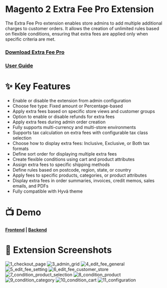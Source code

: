 # Magento 2 Extra Fee Pro Extension

The Extra Fee Pro extension enables store admins to add multiple additional charges to customer orders. It allows the creation of unlimited rules based on flexible conditions, ensuring that extra fees are applied only when specific criteria are met.

### <a href="https://marketplace.magento.com/mageprince-module-extrafee-pro.html">Download Extra Fee Pro</a>

### <a href="https://github.com/user-attachments/files/20026531/extrafeepro_user_guides.pdf">User Guide</a>

# ✨ Key Features

- Enable or disable the extension from admin configuration
- Choose fee type: Fixed amount or Percentage-based
- Apply extra fees based on specific store views and customer groups
- Option to enable or disable refunds for extra fees
- Apply extra fees during admin order creation
- Fully supports multi-currency and multi-store environments
- Supports tax calculation on extra fees with configurable tax class selection
- Choose how to display extra fees: Inclusive, Exclusive, or Both tax formats
- Define sort order for displaying multiple extra fees
- Create flexible conditions using cart and product attributes
- Assign extra fees to specific shipping methods
- Define rules based on postcode, region, state, or country
- Apply fees to specific products, categories, or product attributes
- Display extra fees in order summaries, invoices, credit memos, sales emails, and PDFs
- Fully compatible with Hyvä theme

# 📺 Demo

<b><a href="http://demo.mageprince.com/">Frontend</a>   |   <a href="http://demo.mageprince.com/admin">Backend</a></b>

# 📸 Extension Screenshots

![1_checkout_page](https://github.com/user-attachments/assets/4f1dc560-c0c6-40a1-bea4-30dc10fc852f)
![3_admin_grid](https://github.com/user-attachments/assets/925af9ed-41e9-45dd-94fb-4f5eda803ef4)
![4_edit_fee_general](https://github.com/user-attachments/assets/a9c1b364-7aaa-4fb1-9d22-28ced78b015d)
![5_edit_fee_setting](https://github.com/user-attachments/assets/c4e55584-67c5-418f-9ec2-7bd15857c7c5)
![6_edit_fee_customer_store](https://github.com/user-attachments/assets/7767d4e3-d878-4926-ae3e-d551bffee215)
![7_condition_product_selection](https://github.com/user-attachments/assets/37005141-9868-4486-90b7-5ba87c95e619)
![8_condition_product](https://github.com/user-attachments/assets/b13b3e9c-ac57-444f-83f6-029dd46fcc14)
![9_condition_category](https://github.com/user-attachments/assets/1117c11b-ef43-47ca-8b8f-c269e4c7a9c1)
![10_condition_cart](https://github.com/user-attachments/assets/27b5e26a-4feb-4812-a063-67c2050b83b0)
![11_configuration](https://github.com/user-attachments/assets/3ec4f65c-efa2-4aad-a599-4c4ef105957a)
